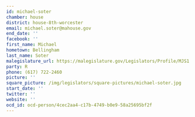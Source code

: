 ```yaml
---
id: michael-soter
chamber: house
district: house-8th-worcester
email: michael.soter@mahouse.gov
end_date: ''
facebook: ''
first_name: Michael
hometown: Bellingham
last_name: Soter
malegislature_url: https://malegislature.gov/Legislators/Profile/MJS1
party: R
phone: (617) 722-2460
picture: ''
square_picture: /img/legislators/square-pictures/michael-soter.jpg
start_date: ''
twitter: ''
website: ''
ocd_id: ocd-person/4cec2aa4-c17b-4749-b0e9-58a25695bf2f
---
```

